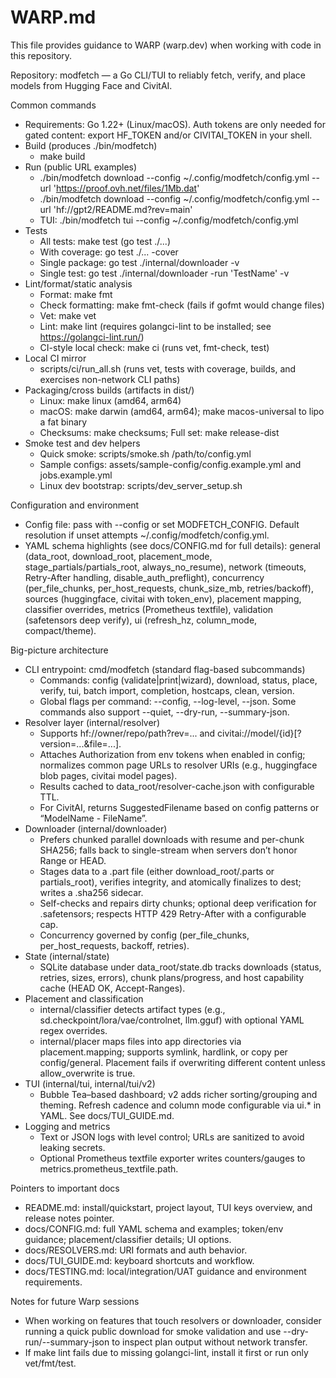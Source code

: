# WARP.md

This file provides guidance to WARP (warp.dev) when working with code in this repository.

Repository: modfetch — a Go CLI/TUI to reliably fetch, verify, and place models from Hugging Face and CivitAI.

Common commands
- Requirements: Go 1.22+ (Linux/macOS). Auth tokens are only needed for gated content: export HF_TOKEN and/or CIVITAI_TOKEN in your shell.
- Build (produces ./bin/modfetch)
  - make build
- Run (public URL examples)
  - ./bin/modfetch download --config ~/.config/modfetch/config.yml --url 'https://proof.ovh.net/files/1Mb.dat'
  - ./bin/modfetch download --config ~/.config/modfetch/config.yml --url 'hf://gpt2/README.md?rev=main'
  - TUI: ./bin/modfetch tui --config ~/.config/modfetch/config.yml
- Tests
  - All tests: make test (go test ./...)
  - With coverage: go test ./... -cover
  - Single package: go test ./internal/downloader -v
  - Single test: go test ./internal/downloader -run 'TestName' -v
- Lint/format/static analysis
  - Format: make fmt
  - Check formatting: make fmt-check (fails if gofmt would change files)
  - Vet: make vet
  - Lint: make lint (requires golangci-lint to be installed; see https://golangci-lint.run/)
  - CI-style local check: make ci (runs vet, fmt-check, test)
- Local CI mirror
  - scripts/ci/run_all.sh (runs vet, tests with coverage, builds, and exercises non-network CLI paths)
- Packaging/cross builds (artifacts in dist/)
  - Linux: make linux (amd64, arm64)
  - macOS: make darwin (amd64, arm64); make macos-universal to lipo a fat binary
  - Checksums: make checksums; Full set: make release-dist
- Smoke test and dev helpers
  - Quick smoke: scripts/smoke.sh /path/to/config.yml
  - Sample configs: assets/sample-config/config.example.yml and jobs.example.yml
  - Linux dev bootstrap: scripts/dev_server_setup.sh

Configuration and environment
- Config file: pass with --config or set MODFETCH_CONFIG. Default resolution if unset attempts ~/.config/modfetch/config.yml.
- YAML schema highlights (see docs/CONFIG.md for full details): general (data_root, download_root, placement_mode, stage_partials/partials_root, always_no_resume), network (timeouts, Retry-After handling, disable_auth_preflight), concurrency (per_file_chunks, per_host_requests, chunk_size_mb, retries/backoff), sources (huggingface, civitai with token_env), placement mapping, classifier overrides, metrics (Prometheus textfile), validation (safetensors deep verify), ui (refresh_hz, column_mode, compact/theme).

Big-picture architecture
- CLI entrypoint: cmd/modfetch (standard flag-based subcommands)
  - Commands: config (validate|print|wizard), download, status, place, verify, tui, batch import, completion, hostcaps, clean, version.
  - Global flags per command: --config, --log-level, --json. Some commands also support --quiet, --dry-run, --summary-json.
- Resolver layer (internal/resolver)
  - Supports hf://owner/repo/path?rev=... and civitai://model/{id}[?version=...&file=...].
  - Attaches Authorization from env tokens when enabled in config; normalizes common page URLs to resolver URIs (e.g., huggingface blob pages, civitai model pages).
  - Results cached to data_root/resolver-cache.json with configurable TTL.
  - For CivitAI, returns SuggestedFilename based on config patterns or “ModelName - FileName”.
- Downloader (internal/downloader)
  - Prefers chunked parallel downloads with resume and per-chunk SHA256; falls back to single-stream when servers don’t honor Range or HEAD.
  - Stages data to a .part file (either download_root/.parts or partials_root), verifies integrity, and atomically finalizes to dest; writes a .sha256 sidecar.
  - Self-checks and repairs dirty chunks; optional deep verification for .safetensors; respects HTTP 429 Retry-After with a configurable cap.
  - Concurrency governed by config (per_file_chunks, per_host_requests, backoff, retries).
- State (internal/state)
  - SQLite database under data_root/state.db tracks downloads (status, retries, sizes, errors), chunk plans/progress, and host capability cache (HEAD OK, Accept-Ranges).
- Placement and classification
  - internal/classifier detects artifact types (e.g., sd.checkpoint/lora/vae/controlnet, llm.gguf) with optional YAML regex overrides.
  - internal/placer maps files into app directories via placement.mapping; supports symlink, hardlink, or copy per config/general. Placement fails if overwriting different content unless allow_overwrite is true.
- TUI (internal/tui, internal/tui/v2)
  - Bubble Tea–based dashboard; v2 adds richer sorting/grouping and theming. Refresh cadence and column mode configurable via ui.* in YAML. See docs/TUI_GUIDE.md.
- Logging and metrics
  - Text or JSON logs with level control; URLs are sanitized to avoid leaking secrets.
  - Optional Prometheus textfile exporter writes counters/gauges to metrics.prometheus_textfile.path.

Pointers to important docs
- README.md: install/quickstart, project layout, TUI keys overview, and release notes pointer.
- docs/CONFIG.md: full YAML schema and examples; token/env guidance; placement/classifier details; UI options.
- docs/RESOLVERS.md: URI formats and auth behavior.
- docs/TUI_GUIDE.md: keyboard shortcuts and workflow.
- docs/TESTING.md: local/integration/UAT guidance and environment requirements.

Notes for future Warp sessions
- When working on features that touch resolvers or downloader, consider running a quick public download for smoke validation and use --dry-run/--summary-json to inspect plan output without network transfer.
- If make lint fails due to missing golangci-lint, install it first or run only vet/fmt/test.

